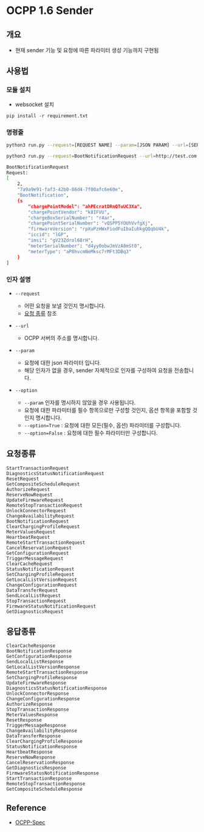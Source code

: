 # OCPP 1.6 Sender
## 개요
* 현재 sender 기능 및 요청에 따른 파라미터 생성 기능까지 구현됨

## 사용법
### 모듈 설치
* websocket 설치
```
pip install -r requirement.txt
```

### 명령줄
```sh
python3 run.py --request=[REQUEST NAME] --param=[JSON PARAM] --url=[SERVER URL] --option=[True or False]
```

```sh
python3 run.py --request=BootNotificationRequest --url=http://test.com --option=True
```

```sh
BootNotificationRequest
Request:
[
    2,
    "7a9a9e91-faf3-42b0-86d4-7f00afc6e60e",
    "BootNotification",
    {s
        "chargePointModel": "ahPEcratDRnQTuUC3Xa",
        "chargePointVendor": "k8IFVU",
        "chargeBoxSerialNumber": "r4ar",
        "chargePointSerialNumber": "vQSPP5YOUhVvfgXj",
        "firmwareVersion": "rpXuPzHWxFiodFuIbaIuhkgQQqbU4k",
        "iccid": "lGP",
        "imsi": "gV23Zdrol68rH",
        "meterSerialNumber": "d4yy0obwJmVzA8mSt0",
        "meterType": "aP8hvcmNeMksc7rMFt3DBq3"
    }
]
```

### 인자 설명
* `--request`
    * 어떤 요청을 보낼 것인지 명시합니다.
    * [요청 종류](#요청종류) 참조

* `--url`
    * OCPP 서버의 주소를 명시합니다.

* `--param`
    * 요청에 대한 json 파라미터 입니다.
    * 해당 인자가 없을 경우, sender 자체적으로 인자를 구성하여 요청을 전송합니다.

* `--option`
    * `--param` 인자를 명시하지 않았을 경우 사용됩니다.
    * 요청에 대한 파라미터를 필수 항목으로만 구성할 것인지, 옵션 항목을 포함할 것인지 명시합니다.
    * `--option=True` : 요청에 대한 모든(필수, 옵션) 파라미터를 구성합니다.
    * `--option=False` : 요청에 대한 필수 파라미터만 구성합니다.


## 요청종류
```
StartTransactionRequest
DiagnosticsStatusNotificationRequest
ResetRequest
GetCompositeScheduleRequest
AuthorizeRequest
ReserveNowRequest
UpdateFirmwareRequest
RemoteStopTransactionRequest
UnlockConnectorRequest
ChangeAvailabilityRequest
BootNotificationRequest
ClearChargingProfileRequest
MeterValuesRequest
HeartbeatRequest
RemoteStartTransactionRequest
CancelReservationRequest
GetConfigurationRequest
TriggerMessageRequest
ClearCacheRequest
StatusNotificationRequest
SetChargingProfileRequest
GetLocalListVersionRequest
ChangeConfigurationRequest
DataTransferRequest
SendLocalListRequest
StopTransactionRequest
FirmwareStatusNotificationRequest
GetDiagnosticsRequest
```

## 응답종류
```
ClearCacheResponse
BootNotificationResponse
GetConfigurationResponse
SendLocalListResponse
GetLocalListVersionResponse
RemoteStartTransactionResponse
SetChargingProfileResponse
UpdateFirmwareResponse
DiagnosticsStatusNotificationResponse
UnlockConnectorResponse
ChangeConfigurationResponse
AuthorizeResponse
StopTransactionResponse
MeterValuesResponse
ResetResponse
TriggerMessageResponse
ChangeAvailabilityResponse
DataTransferResponse
ClearChargingProfileResponse
StatusNotificationResponse
HeartbeatResponse
ReserveNowResponse
CancelReservationResponse
GetDiagnosticsResponse
FirmwareStatusNotificationResponse
StartTransactionResponse
RemoteStopTransactionResponse
GetCompositeScheduleResponse
```

## Reference
* [OCPP-Spec](https://ocpp-spec.org/schemas/v1.6/)